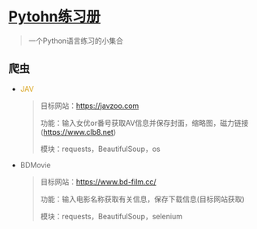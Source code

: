 # [Pytohn练习册](https://github.com/zihunyeyu/pythonpractice#pytohn%E7%BB%83%E4%B9%A0%E5%86%8C)

> 一个Python语言练习的小集合

## 爬虫

- <a href='https://github.com/zihunyeyu/pythonpractice/blob/master/爬虫/JAV.py' style='text-decoration:none;color:GoldenRod'>JAV</a>

  > 目标网站：https://javzoo.com
  >
  > 功能：输入女优or番号获取AV信息并保存封面，缩略图，磁力链接(https://www.clb8.net)
  >
  > 模块：requests，BeautifulSoup，os
  
- <a href='https://github.com/zihunyeyu/pythonpractice/blob/master/爬虫/BDMovie.py' style='text-decoration:none;color:DimGray'>BDMovie</a>

  >目标网站：https://www.bd-film.cc/
  >
  >功能：输入电影名称获取有关信息，保存下载信息(目标网站获取)
  >
  >模块：requests，BeautifulSoup，selenium
